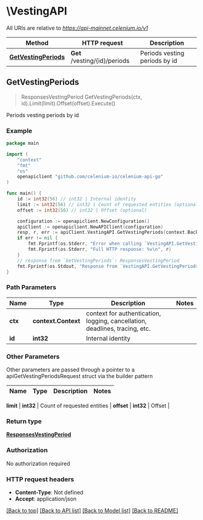 # \VestingAPI

All URIs are relative to *https://api-mainnet.celenium.io/v1*

Method | HTTP request | Description
------------- | ------------- | -------------
[**GetVestingPeriods**](VestingAPI.md#GetVestingPeriods) | **Get** /vesting/{id}/periods | Periods vesting periods by id



## GetVestingPeriods

> ResponsesVestingPeriod GetVestingPeriods(ctx, id).Limit(limit).Offset(offset).Execute()

Periods vesting periods by id



### Example

```go
package main

import (
	"context"
	"fmt"
	"os"
	openapiclient "github.com/celenium-io/celenium-api-go"
)

func main() {
	id := int32(56) // int32 | Internal identity
	limit := int32(56) // int32 | Count of requested entities (optional)
	offset := int32(56) // int32 | Offset (optional)

	configuration := openapiclient.NewConfiguration()
	apiClient := openapiclient.NewAPIClient(configuration)
	resp, r, err := apiClient.VestingAPI.GetVestingPeriods(context.Background(), id).Limit(limit).Offset(offset).Execute()
	if err != nil {
		fmt.Fprintf(os.Stderr, "Error when calling `VestingAPI.GetVestingPeriods``: %v\n", err)
		fmt.Fprintf(os.Stderr, "Full HTTP response: %v\n", r)
	}
	// response from `GetVestingPeriods`: ResponsesVestingPeriod
	fmt.Fprintf(os.Stdout, "Response from `VestingAPI.GetVestingPeriods`: %v\n", resp)
}
```

### Path Parameters


Name | Type | Description  | Notes
------------- | ------------- | ------------- | -------------
**ctx** | **context.Context** | context for authentication, logging, cancellation, deadlines, tracing, etc.
**id** | **int32** | Internal identity | 

### Other Parameters

Other parameters are passed through a pointer to a apiGetVestingPeriodsRequest struct via the builder pattern


Name | Type | Description  | Notes
------------- | ------------- | ------------- | -------------

 **limit** | **int32** | Count of requested entities | 
 **offset** | **int32** | Offset | 

### Return type

[**ResponsesVestingPeriod**](ResponsesVestingPeriod.md)

### Authorization

No authorization required

### HTTP request headers

- **Content-Type**: Not defined
- **Accept**: application/json

[[Back to top]](#) [[Back to API list]](../README.md#documentation-for-api-endpoints)
[[Back to Model list]](../README.md#documentation-for-models)
[[Back to README]](../README.md)


